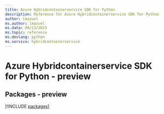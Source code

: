 ```yaml
---
title: Azure Hybridcontainerservice SDK for Python
description: Reference for Azure Hybridcontainerservice SDK for Python
author: lmazuel
ms.author: lmazuel
ms.data: 04/13/2023
ms.topic: reference
ms.devlang: python
ms.service: hybridcontainerservice
---
```

# Azure Hybridcontainerservice SDK for Python - preview
## Packages - preview
[!INCLUDE [packages](hybridcontainerservice-index.md)]